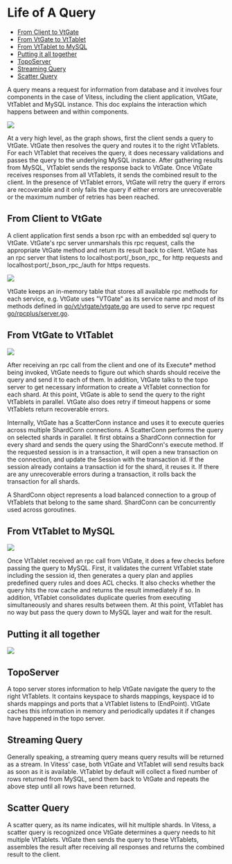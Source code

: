 Life of A Query
=====================

* [From Client to VtGate](#from-client-to-vtgate)
* [From VtGate to VtTablet](#from-vtgate-to-vttablet)
* [From VtTablet to MySQL](#from-vttablet-to-mysql)
* [Putting it all together](#putting-it-all-together)
* [TopoServer](#toposerver)
* [Streaming Query](#streaming-query)
* [Scatter Query](#scatter-query)

A query means a request for information from database and it involves four components in the case of Vitess, including the client application, VtGate, VtTablet and MySQL instance. This doc explains the interaction which happens between and within components.

![](https://raw.githubusercontent.com/youtube/vitess/master/doc/life_of_a_query.png)

At a very high level, as the graph shows, first the client sends a query to VtGate. VtGate then resolves the query and routes it to the right VtTablets. For each VtTablet that receives the query, it does necessary validations and passes the query to the underlying MySQL instance. After gathering results from MySQL, VtTablet sends the response back to VtGate. Once VtGate receives responses from all VtTablets, it sends the combined result to the client. In the presence of VtTablet errors, VtGate will retry the query if errors are recoverable and it only fails the query if either errors are unrecoverable or the maximum number of retries has been reached.

## From Client to VtGate

A client application first sends a bson rpc with an embedded sql query to VtGate. VtGate's rpc server unmarshals this rpc request, calls the appropriate VtGate method and return its result back to client. VtGate has an rpc server that listens to localhost:port/\_bson\_rpc\_ for http requests and localhost:port/\_bson\_rpc\_/auth for https requests.

![](https://raw.githubusercontent.com/youtube/vitess/master/doc/life_of_a_query_client_to_vtgate.png)

VtGate keeps an in-memory table that stores all available rpc methods for each service, e.g. VtGate uses "VTGate" as its service name and most of its methods defined in [go/vt/vtgate/vtgate.go](../go/vt/vtgate/vtgate.go) are used to serve rpc request [go/rpcplus/server.go](../go/rpcplus/server.go).

## From VtGate to VtTablet

![](https://raw.githubusercontent.com/youtube/vitess/master/doc/life_of_a_query_vtgate_to_vttablet.png)

After receiving an rpc call from the client and one of its Execute* method being invoked, VtGate needs to figure out which shards should receive the query and send it to each of them. In addition, VtGate talks to the topo server to get necessary information to create a VtTablet connection for each shard. At this point, VtGate is able to send the query to the right VtTablets in parallel. VtGate also does retry if timeout happens or some VtTablets return recoverable errors.

Internally, VtGate has a ScatterConn instance and uses it to execute queries across multiple ShardConn connections. A ScatterConn performs the query on selected shards in parallel. It first obtains a ShardConn connection for every shard and sends the query using the ShardConn's execute method. If the requested session is in a transaction, it will open a new transaction on the connection, and update the Session with the transaction id. If the session already contains a transaction id for the shard, it reuses it. If there are any unrecoverable errors during a transaction, it rolls back the transaction for all shards.

A ShardConn object represents a load balanced connection to a group of VtTablets that belong to the same shard. ShardConn can be concurrently used across goroutines.

## From VtTablet to MySQL

![](https://raw.githubusercontent.com/youtube/vitess/master/doc/life_of_a_query_vttablet_to_mysql.png)

Once VtTablet received an rpc call from VtGate, it does a few checks before passing the query to MySQL. First, it validates the current VtTablet state including the session id, then generates a query plan and applies predefined query rules and does ACL checks. It also checks whether the query hits the row cache and returns the result immediately if so. In addition, VtTablet consolidates duplicate queries from executing simultaneously and shares results between them. At this point, VtTablet has no way but pass the query down to MySQL layer and wait for the result.

## Putting it all together

![](https://raw.githubusercontent.com/youtube/vitess/master/doc/life_of_a_query_all.png)

## TopoServer

A topo server stores information to help VtGate navigate the query to the right VtTablets. It contains keyspace to shards mappings, keyspace id to shards mappings and ports that a VtTablet listens to (EndPoint). VtGate caches this information in memory and periodically updates it if changes have happened in the topo server.

## Streaming Query

Generally speaking, a streaming query means query results will be returned as a stream. In Vitess' case, both VtGate and VtTablet will send results back as soon as it is available. VtTablet by default will collect a fixed number of rows returned from MySQL, send them back to VtGate and repeats the above step until all rows have been returned.

## Scatter Query

A scatter query, as its name indicates, will hit multiple shards. In Vitess, a scatter query is recognized once VtGate determines a query needs to hit multiple VtTablets. VtGate then sends the query to these VtTablets, assembles the result after receiving all responses and returns the combined result to the client.
